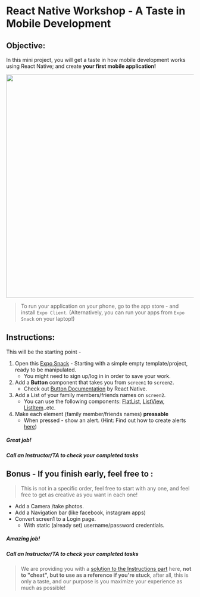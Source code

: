# React Native Workshop - A Taste in Mobile Development


## Objective: 
In this mini project, you will get a taste in how mobile development works using React Native; and create **your first mobile application!**


<img src="https://richestsoft.com/blog/wp-content/uploads/2019/04/react-native-crop.jpg" width="600">



> To run your application on your phone, go to the app store - and install `Expo Client`. (Alternatively, you can run your apps from `Expo Snack` on your laptop!)

## Instructions:
This will be the starting point - 
1. Open this [Expo Snack](https://snack.expo.io/@julianbroudy/a-taste-of-react-native) - Starting with a simple empty template/project, ready to be manipulated.
    - You might need to sign up/log in in order to save your work.
1. Add a **Button** component that takes you from `screen1` to `screen2`.
    - Check out [Button Documentation](https://reactnative.dev/docs/handling-touches) by React Native.
1. Add a List of your family members/friends names on `screen2`.
    - You can use the following components: [FlatList](https://reactnative.dev/docs/flatlist), [ListView](https://reactnative.dev/docs/using-a-listview), [ListItem](https://reactnativeelements.com/docs/listitem/)..etc.
1. Make each element (family member/friends names) **pressable** 
    - When pressed - show an alert. (Hint: Find out how to create alerts [here](https://reactnative.dev/docs/alert))





##### Great job!
##### Call an Instructor/TA to check your completed tasks
 
 


## Bonus - If you finish early, feel free to :
> This is not in a specific order, feel free to start with any one, and feel free to get as creative as you want in each one!  

- Add a Camera /take photos.
- Add a Navigation bar (like facebook, instagram apps)
- Convert screen1 to a Login page.
    - With static (already set) username/password credentials.

##### Amazing job!
##### Call an Instructor/TA to check your completed tasks



> We are providing you with a [solution to the Instructions part](https://snack.expo.io/@julianbroudy/a-taste-of-react-native---solution) here, **not to "cheat", but to use as a reference if you're stuck**, after all, this is only a taste, and our purpose is you maximize your experience as much as possible!

